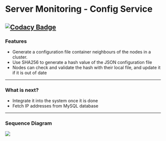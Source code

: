 # Server Monitoring - Config Service

[![Codacy Badge](https://api.codacy.com/project/badge/Grade/e96989c69a914cf5ac27454b20b59ac8)](https://app.codacy.com/gh/SW7-aau/config-service?utm_source=github.com&utm_medium=referral&utm_content=SW7-aau/config-service&utm_campaign=Badge_Grade)
-------------
### Features

- Generate a configuration file container neighbours of the nodes in a cluster.
- Use SHA256 to generate a hash value of the JSON configuration file
- Nodes can check and validate the hash with their local file, and update it if it is out of date

-------------
### What is next?

- Integrate it into the system once it is done
- Fetch IP addresses from MySQL database

-------------
### Sequence Diagram

![](https://i.imgur.com/jfpIX3x.png)